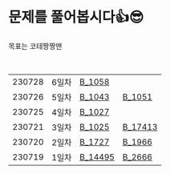 # 문제를 풀어봅시다👍😎
목표는 코테짱짱맨

<br>
<table>
  <tr>
<td>230728</td><td>6일차</td><td><a href ="B_1058.java" > B_1058</a></td><td></td>
  </tr>
  <tr>
<td>230726</td><td>5일차</td><td><a href ="B_1043_2.java" > B_1043</a></td><td><a href ="B_1051.java" > B_1051</a></td>
  </tr>
  <tr>
<td>230725</td><td>4일차</td><td><a href ="B_1027.java" > B_1027</a></td><td></td>
  </tr><tr>
<td>230721</td><td>3일차</td><td><a href ="B_1025.java" > B_1025</a></td><td> <a href ="B_17413.java" > B_17413 </a> </td>
  </tr><tr>
<td>230720</td><td>2일차</td><td><a href ="B_1727.java" > B_1727 </a></td><td><a href ="B_1966.java" > B_1966</a></td>
  </tr><tr>
<td>230719</td><td>1일차</td><td><a href ="B_14495.java" > B_14495</a></td><td> <a href ="B_2666.java" > B_2666</a></td>
  </tr>
</table>


